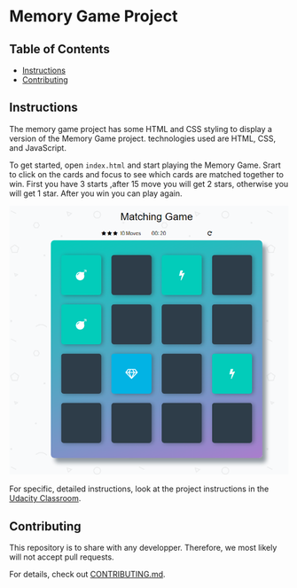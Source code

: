 # Memory Game Project

## Table of Contents

* [Instructions](#instructions)
* [Contributing](#contributing)

## Instructions

The memory game project has some HTML and CSS styling to display a version of the Memory Game project. technologies used are HTML, CSS, and JavaScript.

To get started, open `index.html` and start playing the Memory Game.
Srart to click on the cards and focus to see which cards are matched together to win.
First you have 3 starts ,after 15 move you will get 2 stars, otherwise you will get 1 star.
After you win you can play again.

![Memory game](/img/memory.png "Memory game")

For specific, detailed instructions, look at the project instructions in the [Udacity Classroom](https://classroom.udacity.com/me).

## Contributing

This repository is to share with any developper. Therefore, we most likely will not accept pull requests.

For details, check out [CONTRIBUTING.md](CONTRIBUTING.md).
